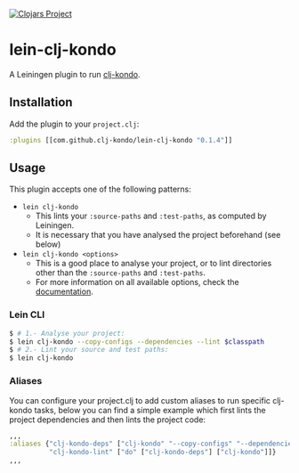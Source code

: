 [![Clojars Project](https://img.shields.io/clojars/v/com.github.clj-kondo/lein-clj-kondo.svg)](https://clojars.org/com.github.clj-kondo/lein-clj-kondo)

# lein-clj-kondo

A Leiningen plugin to run [clj-kondo](https://github.com/clj-kondo/clj-kondo).

## Installation

Add the plugin to your `project.clj`:

```clojure
:plugins [[com.github.clj-kondo/lein-clj-kondo "0.1.4"]]
```

## Usage

This plugin accepts one of the following patterns:

* `lein clj-kondo`
  * This lints your `:source-paths` and `:test-paths`, as computed by Leiningen.
  * It is necessary that you have analysed the project beforehand (see below)
* `lein clj-kondo <options>`
  * This is a good place to analyse your project, or to lint directories other than the `:source-paths` and `:test-paths`.
  * For more information on all available options, check the [documentation](https://github.com/clj-kondo/clj-kondo/blob/master/doc/config.md).

### Lein CLI

``` bash
$ # 1.- Analyse your project:
$ lein clj-kondo --copy-configs --dependencies --lint $classpath
$ # 2.- Lint your source and test paths:
$ lein clj-kondo
```

### Aliases

You can configure your project.clj to add custom aliases to run specific clj-kondo tasks, below you can find a simple example which first lints the project dependencies and then lints the project code:

```clojure
,,,
:aliases {"clj-kondo-deps" ["clj-kondo" "--copy-configs" "--dependencies" "--lint" "$classpath"]
          "clj-kondo-lint" ["do" ["clj-kondo-deps"] ["clj-kondo"]]}
,,,
```

